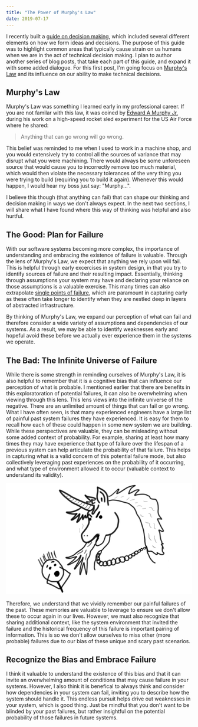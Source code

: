 ```yaml
---
title: "The Power of Murphy's Law"
date: 2019-07-17
---
```


I recently built a [guide on decision making](/guides#decisions-the-pursuit-of-options), which included several different elements on how we form ideas and decisions. The purpose of this guide was to highlight common areas that typically cause strain on us humans when we are in the act of technical decision making. I plan to author another series of blog posts, that take each part of this guide, and expand it with some added dialogue. For this first post, I'm going focus on [Murphy's Law](https://en.wikipedia.org/wiki/Murphy%27s_law) and its influence on our ability to make technical decisions.

## Murphy's Law

Murphy's Law was something I learned early in my professional career. If you are not familar with this law, it was coined by [Edward A Murphy Jr.](https://en.wikipedia.org/wiki/Edward_A._Murphy_Jr) during his work on a high-speed rocket sled experiment for the US Air Force where he shared:

> Anything that can go wrong will go wrong.

This belief was reminded to me when I used to work in a machine shop, and you would extensively try to control all the sources of variance that may disrupt what you were machining. There would always be some unforeseen source that would cause you to incorrectly remove too much material, which would then violate the necessary tolerances of the very thing you were trying to build (requiring you to build it again). Whenever this would happen, I would hear my boss just say: "Murphy...".

I believe this though (that anything can fail) that can shape our thinking and decision making in ways we don't always expect. In the next two sections, I will share what I have found where this way of thinking was helpful and also hurtful.

## The Good: Plan for Failure

With our software systems becoming more complex, the importance of understanding and embracing the existence of failure is valuable. Through the lens of Murphy's Law, we expect that anything we rely upon will fail. This is helpful through early excercises in system design, in that you try to identify sources of failure and their resulting impact. Essentially, thinking through assumptions your system may have and declaring your reliance on those assumptions is a valuable exercise. This many times can also extrapolate [single points of failure](https://en.wikipedia.org/wiki/Single_point_of_failure), which are paramount in capturing early as these often take longer to identify when they are nestled deep in layers of abstracted infrastructure.

By thinking of Murphy's Law, we expand our perception of what can fail and therefore consider a wide variety of assumptions and dependencies of our systems. As a result, we may be able to identify weaknesses early and hopeful avoid these before we actually ever experience them in the systems we operate.

## The Bad: The Infinite Universe of Failure

While there is some strength in reminding ourselves of Murphy's Law, it is also helpful to remember that it is a cognitive bias that can influence our perception of what is probable. I mentioned earlier that there are benefits in this exploratoration of potential failures, it can also be overwhelming when viewing through this lens. This lens views into the infinite universe of the negative. There are an unlimited amount of things that can fail or go wrong. What I have often seen, is that many experienced engineers have a large list of painful past system failures they have experienced. It is easy for them to recall how each of these could happen in some new system we are building. While these perspectives are valuable, they can be misleading without some added context of probability. For example, sharing at least how many times they may have experience that type of failure over the lifespan of a previous system can help articulate the probability of that failure. This helps in capturing what is a valid concern of this potential failure mode, but also collectively leveraging past experiences on the probability of it occurring, and what type of environment allowed it to occur (valuable context to understand its validity).

![Murphy's Law](/img/murphys-law.png)

Therefore, we understand that we vividly remember our painful failures of the past. These memories are valuable to leverage to ensure we don't allow these to occur again in our lives. However, we must also recognize that sharing additional context, like the system environment that invited the failure and the historical frequency of this failure is important pairing of information. This is so we don't allow ourselves to miss other (more probable) failures due to our bias of these unique and scary past scenarios.

## Recognize the Bias and Embrace Failure

I think it valuable to understand the existence of this bias and that it can invite an overwhelming amount of conditions that may cause failure in your systems. However, I also think it is benefical to always think and consider how dependencies in your system can fail, inviting you to describe how the system should handle it. This endless pursuit helps drive out weaknesses in your system, which is good thing. Just be mindful that you don't want to be blinded by your past failures, but rather insightful on the potential probability of those failures in future systems.
